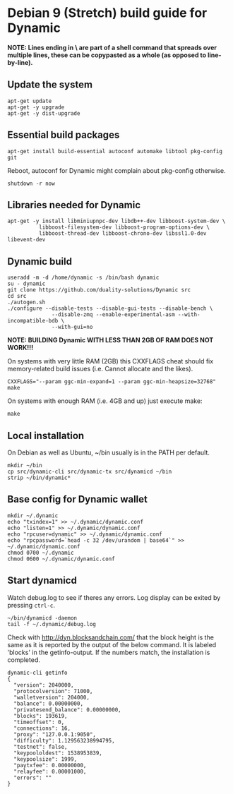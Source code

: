 # Debian 9 (Stretch) build guide for Dynamic

**NOTE: Lines ending in \ are part of a shell command that spreads over multiple 
lines, these can be copypasted as a whole (as opposed to line-by-line).**

## Update the system

```
apt-get update
apt-get -y upgrade
apt-get -y dist-upgrade
```

## Essential build packages
```
apt-get install build-essential autoconf automake libtool pkg-config git
```

Reboot, autoconf for Dynamic might complain about pkg-config otherwise.

```
shutdown -r now
```

## Libraries needed for Dynamic
```
apt-get -y install libminiupnpc-dev libdb++-dev libboost-system-dev \
          libboost-filesystem-dev libboost-program-options-dev \
          libboost-thread-dev libboost-chrono-dev libssl1.0-dev libevent-dev
```
          
## Dynamic build

```
useradd -m -d /home/dynamic -s /bin/bash dynamic
su - dynamic
git clone https://github.com/duality-solutions/Dynamic src
cd src
./autogen.sh
./configure --disable-tests --disable-gui-tests --disable-bench \
              --disable-zmq --enable-experimental-asm --with-incompatible-bdb \
              --with-gui=no
```

**NOTE: BUILDING Dynamic WITH LESS THAN 2GB OF RAM DOES NOT WORK!!!**

On systems with very little RAM (2GB) this CXXFLAGS cheat should fix
memory-related build issues (i.e. Cannot allocate and the likes).

```
CXXFLAGS="--param ggc-min-expand=1 --param ggc-min-heapsize=32768" make
```

On systems with enough RAM (i.e. 4GB and up) just execute make:

```
make
```

## Local installation

On Debian as well as Ubuntu, ~/bin usually is in the PATH per default.

```
mkdir ~/bin
cp src/dynamic-cli src/dynamic-tx src/dynamicd ~/bin
strip ~/bin/dynamic*
```

## Base config for Dynamic wallet
```
mkdir ~/.dynamic
echo "txindex=1" >> ~/.dynamic/dynamic.conf
echo "listen=1" >> ~/.dynamic/dynamic.conf
echo "rpcuser=dynamic" >> ~/.dynamic/dynamic.conf
echo "rpcpassword=`head -c 32 /dev/urandom | base64`" >> ~/.dynamic/dynamic.conf
chmod 0700 ~/.dynamic
chmod 0600 ~/.dynamic/dynamic.conf
```

## Start dynamicd

Watch debug.log to see if theres any errors. Log display can be exited by pressing
`ctrl-c`.

```
~/bin/dynamicd -daemon
tail -f ~/.dynamic/debug.log
```

Check with http://dyn.blocksandchain.com/ that the block height is the same
as it is reported by the output of the below command. It is labeled 'blocks'
in the getinfo-output. If the numbers match, the installation is completed.

```
dynamic-cli getinfo
{
  "version": 2040000,
  "protocolversion": 71000,
  "walletversion": 204000,
  "balance": 0.00000000,
  "privatesend_balance": 0.00000000,
  "blocks": 193619,
  "timeoffset": 0,
  "connections": 16,
  "proxy": "127.0.0.1:9050",
  "difficulty": 1.129563238994795,
  "testnet": false,
  "keypoololdest": 1538953839,
  "keypoolsize": 1999,
  "paytxfee": 0.00000000,
  "relayfee": 0.00001000,
  "errors": ""
}

```
